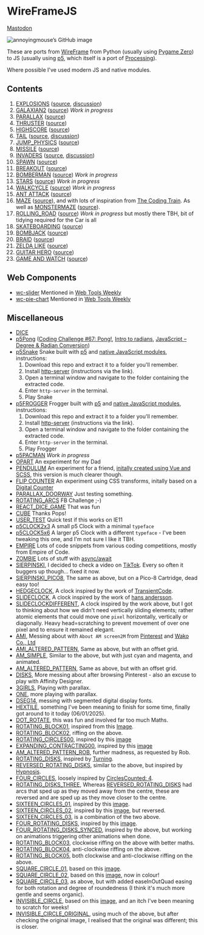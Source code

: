 # WireFrameJS

<a rel="me" href="https://social.vivaldi.net/@dominicmyers">Mastodon</a>

![annoyingmouse’s GitHub image](https://crd.so/i/annoyingmouse?dark&removeLink)

These are ports from [WireFrame](https://wireframe.raspberrypi.org/) from Python (usually using [Pygame Zero](https://pygame-zero.readthedocs.io/)) to JS (usually using [p5](https://p5js.org/), which itself is a port of [Processing](https://processing.org/)). 

Where possible I've used modern JS and native modules.

## Contents

1. [EXPLOSIONS](https://annoyingmouse.js.org/WireFrameJS/001-EXPLOSIONS/) ([source](https://github.com/Wireframe-Magazine/Wireframe-1), [discussion](http://drmsite.blogspot.com/2019/03/p5-explosions.html))
2. [GALAXIAN2](https://annoyingmouse.js.org/WireFrameJS/002-GALAXIAN2/) ([source](https://github.com/Wireframe-Magazine/Wireframe-2)) _Work in progress_  
3. [PARALLAX](https://annoyingmouse.js.org/WireFrameJS/003-PARALLAX/) ([source](https://github.com/Wireframe-Magazine/Wireframe-3))
4. [THRUSTER](https://annoyingmouse.js.org/WireFrameJS/004-THRUSTER/) ([source](https://github.com/Wireframe-Magazine/Wireframe-4))
5. [HIGHSCORE](https://annoyingmouse.js.org/WireFrameJS/005-HIGHSCORE/) ([source](https://github.com/Wireframe-Magazine/Wireframe-5))
6. [TAIL](https://annoyingmouse.js.org/WireFrameJS/006-TAIL/) ([source](https://github.com/Wireframe-Magazine/Wireframe-6), [discussion](http://drmsite.blogspot.com/2019/03/p5-tail.html))
7. [JUMP_PHYSICS](https://annoyingmouse.js.org/WireFrameJS/007-JUMP_PHYSICS/) ([source](https://github.com/Wireframe-Magazine/Wireframe-7))
8. [MISSILE](https://annoyingmouse.js.org/WireFrameJS/008-MISSILE/) ([source](https://github.com/Wireframe-Magazine/Wireframe-8))
9. [INVADERS](https://annoyingmouse.js.org/WireFrameJS/009-INVADERS/) ([source](https://github.com/Wireframe-Magazine/Wireframe-9), [discussion](http://drmsite.blogspot.com/2019/04/p5-invader.html))
10. [SPAWN](https://annoyingmouse.js.org/WireFrameJS/010-SPAWN/) ([source](https://github.com/Wireframe-Magazine/Wireframe-10))
11. [BREAKOUT](https://annoyingmouse.js.org/WireFrameJS/011-BREAKOUT/) ([source](https://github.com/Wireframe-Magazine/Wireframe-11))
12. [BOMBERMAN](https://annoyingmouse.js.org/WireFrameJS/012-BOMBERMAN/) ([source](https://github.com/Wireframe-Magazine/Wireframe-12)) _Work in progress_
13. [STARS](https://annoyingmouse.js.org/WireFrameJS/013-STARS/) ([source](https://github.com/Wireframe-Magazine/Wireframe-13)) _Work in progress_
14. [WALKCYCLE](https://annoyingmouse.js.org/WireFrameJS/014-WALKCYCLE/) ([source](https://github.com/Wireframe-Magazine/Wireframe-14)) _Work in progress_
15. [ANT ATTACK](https://annoyingmouse.js.org/WireFrameJS/015-ANT_ATTACK/) ([source](https://github.com/Wireframe-Magazine/Wireframe-15))
18. [MAZE](https://annoyingmouse.js.org/WireFrameJS/018-MAZE/) ([source](https://github.com/Wireframe-Magazine/Wireframe18/tree/master/maze-algorithms)), and with lots of inspiration from [The Coding Train](https://www.youtube.com/watch?v=HyK_Q5rrcr4). As well as [MONSTERMAZE](https://annoyingmouse.js.org/WireFrameJS/018-MONSTERMAZE/) ([source](https://github.com/Wireframe-Magazine/Wireframe18/tree/master/source-code)).
31. [ROLLING_ROAD](https://annoyingmouse.js.org/WireFrameJS/031-ROLLING_ROAD/) ([source](https://github.com/Wireframe-Magazine/Wireframe-31)) _Work in progress_ but mostly there TBH, bit of tidying required for the Car is all
58. [SKATEBOARDING](https://annoyingmouse.js.org/WireFrameJS/058-SKATEBOARDING/) ([source](https://github.com/Wireframe-Magazine/Wireframe-58/tree/main/source-code-skateboarding))
59. [BOMBJACK](https://annoyingmouse.js.org/WireFrameJS/059-BOMBJACK/) ([source](https://github.com/Wireframe-Magazine/Wireframe-59/tree/main/bombjack-source-code))
60. [BRAID](https://annoyingmouse.js.org/WireFrameJS/060-BRAID/) ([source](https://github.com/Wireframe-Magazine/Wireframe-60/tree/main/source-code-braid))
61. [ZELDA LIKE](https://annoyingmouse.js.org/WireFrameJS/061-ZELDA_LIKE/) ([source](https://github.com/Wireframe-Magazine/Wireframe-61/tree/main/zelda-like))
62. [GUITAR HERO](https://annoyingmouse.js.org/WireFrameJS/062-GUITAR_HERO/) ([source](https://github.com/Wireframe-Magazine/Wireframe-63/tree/main/source-code-game-and-watch))
63. [GAME AND WATCH](https://annoyingmouse.js.org/WireFrameJS/063-GAME_AND_WATCH/) ([source](https://github.com/Wireframe-Magazine/Wireframe-62/tree/main/guitar-hero-source-code)) 

## Web Components

- [wc-slider](https://annoyingmouse.js.org/WireFrameJS/000-MISCELLANEOUS/WC_SLIDER/) Mentioned in [Web Tools Weekly](https://mailchi.mp/webtoolsweekly/web-tools-485)
- [wc-pie-chart](https://annoyingmouse.js.org/WireFrameJS/000-MISCELLANEOUS/WC_PIE_CHART/) Mentioned in [Web Tools Weekly](https://mailchi.mp/webtoolsweekly/web-tools-487)

## Miscellaneous

- [DICE](https://annoyingmouse.js.org/WireFrameJS/000-MISCELLANEOUS/DICE/)
- [p5Pong](https://annoyingmouse.js.org/WireFrameJS/000-MISCELLANEOUS/p5PONG/) ([Coding Challenge #67: Pong!](https://www.youtube.com/watch?v=IIrC5Qcb2G4), [Intro to radians](https://www.khanacademy.org/math/algebra2/trig-functions/intro-to-radians-alg2/v/introduction-to-radians), [JavaScript – Degree & Radian Conversion](http://cwestblog.com/2012/11/12/javascript-degree-and-radian-conversion/))
- [p5Snake](https://annoyingmouse.js.org/WireFrameJS/000-MISCELLANEOUS/p5SNAKE/) Snake built with [p5](https://p5js.org/) and [native JavaScript modules](https://developer.mozilla.org/en-US/docs/Web/JavaScript/Reference/Statements/import), instructions:
  1. Download this repo and extract it to a folder you'll remember. 
  2. Install [http-server](https://github.com/indexzero/http-server) (instructions via the link).
  3. Open a terminal window and navigate to the folder containing the extracted code.
  4. Enter `http-server` in the terminal.
  5. Play Snake
- [p5FROGGER](https://annoyingmouse.js.org/WireFrameJS/000-MISCELLANEOUS/p5FROGGER/) Frogger built with [p5](https://p5js.org/) and [native JavaScript modules](https://developer.mozilla.org/en-US/docs/Web/JavaScript/Reference/Statements/import), instructions:
  1. Download this repo and extract it to a folder you'll remember. 
  2. Install [http-server](https://github.com/indexzero/http-server) (instructions via the link).
  3. Open a terminal window and navigate to the folder containing the extracted code.
  4. Enter `http-server` in the terminal.
  5. Play Frogger  
- [p5PACMAN](https://annoyingmouse.js.org/WireFrameJS/000-MISCELLANEOUS/p5PACMAN/) _Work in progress_  
- [OPART](https://annoyingmouse.js.org/WireFrameJS/000-MISCELLANEOUS/OPART/) An experiment for my Dad  
- [PENDULUM](https://annoyingmouse.js.org/WireFrameJS/000-MISCELLANEOUS/PENDULUM/) An experiment for a friend, [initally created using Vue and SCSS](https://annoyingmouse.js.org/WireFrameJS/000-MISCELLANEOUS/PENDULUM/old.html), this version is much clearer though.
- [FLIP COUNTER](https://annoyingmouse.js.org/WireFrameJS/000-MISCELLANEOUS/COUNTER/) An experiment using CSS transforms, initally based on a [Digital Counter](https://repl.it/@annoyingmouse/Digital-Counter)
- [PARALLAX_DOORWAY](https://annoyingmouse.js.org/WireFrameJS/000-MISCELLANEOUS/PARALLAX_DOORWAY/) Just testing something.
- [ROTATING_ARCS](https://annoyingmouse.js.org/WireFrameJS/000-MISCELLANEOUS/ROTATING_ARCS/) FB Challenge ;-)
- [REACT_DICE_GAME](https://annoyingmouse.js.org/WireFrameJS/000-MISCELLANEOUS/REACT_DICE_GAME/) That was fun
- [CUBE](https://annoyingmouse.js.org/WireFrameJS/000-MISCELLANEOUS/CUBE/) Thanks Pops!
- [USER_TEST](https://annoyingmouse.js.org/WireFrameJS/000-MISCELLANEOUS/USER_TEST/) Quick test if this works on IE11
- [p5CLOCK2x3](https://annoyingmouse.js.org/WireFrameJS/000-MISCELLANEOUS/p5CLOCK2x3/) A small p5 Clock with a minimal `typeface`
- [p5CLOCK5x6](https://annoyingmouse.js.org/WireFrameJS/000-MISCELLANEOUS/p5CLOCK5x6/) A larger p5 Clock with a different `typeface` - I've been tweaking this one, and I'm not sure I like it TBH.
- [EMPIRE](https://annoyingmouse.js.org/WireFrameJS/000-MISCELLANEOUS/EMPIRE/) Lots of code snippets from various coding competitions, mostly from Empire of Code.
- [ZOMBIE](https://annoyingmouse.js.org/WireFrameJS/000-MISCELLANEOUS/ZOMBIE/) Lots of stuff with [async/await](https://nodejs.dev/learn/modern-asynchronous-javascript-with-async-and-await)
- [SIERPINSKI](https://annoyingmouse.js.org/WireFrameJS/000-MISCELLANEOUS/SIERPINSKI/), I decided to check a video on [TikTok](https://vm.tiktok.com/ZMFJCm8Rh/). Every so often it buggers up though... fixed it now.
- [SIERPINSKI_PICO8](https://annoyingmouse.js.org/WireFrameJS/000-MISCELLANEOUS/SIERPINSKI_PICO8/), The same as above, but on a Pico-8 Cartridge, dead easy too!
- [HEDGECLOCK](https://annoyingmouse.js.org/WireFrameJS/000-MISCELLANEOUS/HEDGECLOCK/), A clock inspired by the work of [TransientCode](https://x.com/TransientCode).
- [SLIDECLOCK](https://annoyingmouse.js.org/WireFrameJS/000-MISCELLANEOUS/SLIDECLOCK/), A clock inspired by the work of [hans andersson](https://www.instructables.com/Time-Slider/).
- [SLIDECLOCKDIFFERENT](https://annoyingmouse.js.org/WireFrameJS/000-MISCELLANEOUS/SLIDECLOCKDIFFERENT/), A clock inspired by the work above, but I got to thinking about how we didn't need vertically sliding elements; rather atomic elements that could move one `pixel` horizontally, vertically or diagonally. Heavy head=scratching to prevent movement of over one pixel and to ensure it remained elegant.
- [AMI](https://annoyingmouse.js.org/WireFrameJS/000-MISCELLANEOUS/AMI/), Messing about with <code>About AM screen2M</code> from [Pinterest](https://pin.it/4fsVgCvm7) and [Wako Co., Ltd](https://letterpresslabo.com/2019/09/22/wacoo-column-ikitahan32/)
- [AMI_ALTERED_PATTERN](https://annoyingmouse.js.org/WireFrameJS/000-MISCELLANEOUS/AMI_ALTERED_PATTERN/), Same as above, but with an offset grid.
- [AM_SIMPLE](https://annoyingmouse.js.org/WireFrameJS/000-MISCELLANEOUS/AM_SIMPLE/), Similar to the above, but with just cyan and magenta, and animated.
- [AM_ALTERED_PATTERN](https://annoyingmouse.js.org/WireFrameJS/000-MISCELLANEOUS/AM_ALTERED_PATTERN/), Same as above, but with an offset grid.
- [DISKS](https://annoyingmouse.js.org/WireFrameJS/000-MISCELLANEOUS/DISKS/), More messing about after browsing Pinterest - also an excuse to play with Affinity Designer.
- [3GIRLS](https://annoyingmouse.js.org/WireFrameJS/000-MISCELLANEOUS/3GIRLS/), Playing with parallax.
- [ONE](https://annoyingmouse.js.org/WireFrameJS/000-MISCELLANEOUS/ONE/), more playing with parallax.
- [DSEG14](https://annoyingmouse.js.org/WireFrameJS/000-MISCELLANEOUS/BPM/), messing with segmented digital display fonts.
- [HEXTILE](https://annoyingmouse.js.org/WireFrameJS/000-MISCELLANEOUS/HEXTILE/), something I've been meaning to finish for some time, finally got around to it today (06/01/2025).
- [DOT_ROTATE](https://annoyingmouse.js.org/WireFrameJS/000-MISCELLANEOUS/DOT_ROTATE/), this was fun and involved far too much Maths.
- [ROTATING_BLOCK01](https://annoyingmouse.js.org/WireFrameJS/000-MISCELLANEOUS/ROTATING_BLOCKS01/), inspired from this [Image](https://thisisgrey.tumblr.com/post/135674213423/studioio-axiom).
- [ROTATING_BLOCK02](https://annoyingmouse.js.org/WireFrameJS/000-MISCELLANEOUS/ROTATING_BLOCKS02/), riffing on the above.
- [ROTATING_CIRCLES00](https://annoyingmouse.js.org/WireFrameJS/000-MISCELLANEOUS/ROTATING_CIRCLES00), inspired by this [image](https://uk.pinterest.com/pin/12525705206880994)
- [EXPANDING_CONTRACTING00](https://annoyingmouse.js.org/WireFrameJS/000-MISCELLANEOUS/EXPANDING_CONTRACTING00), inspired by this [image](https://dribbble.com/shots/2276518-Circles)
- [AM_ALTERED_PATTERN_ROB](https://annoyingmouse.js.org/WireFrameJS/000-MISCELLANEOUS/AM_ALTERED_PATTERN_ROB), further madness, as requested by Rob.
- [ROTATING_DISKS](https://annoyingmouse.js.org/WireFrameJS/000-MISCELLANEOUS/ROTATING_DISKS), inspired by [Turning](https://uk.pinterest.com/pin/37295503140833015/).
- [REVERSED_ROTATING_DISKS](https://annoyingmouse.js.org/WireFrameJS/000-MISCELLANEOUS/REVERSED_ROTATING_DISKS), similar to the above, but inspired by [Hypnosis](https://uk.pinterest.com/pin/11399805427356663/).
- [FOUR_CIRCLES](https://annoyingmouse.js.org/WireFrameJS/000-MISCELLANEOUS/FOUR_CIRCLES), loosely inspired by [CirclesCounted: 4](https://uk.pinterest.com/pin/186547609560240800/).
- [ROTATING_DISKS_THREE](https://annoyingmouse.js.org/WireFrameJS/000-MISCELLANEOUS/ROTATING_DISKS_THREE), Whereas [REVERSED_ROTATING_DISKS](https://annoyingmouse.js.org/WireFrameJS/000-MISCELLANEOUS/REVERSED_ROTATING_DISKS) had arcs that sped up as they moved away from the centre, these are reversed and are sped up as they move closer to the centre.
- [SIXTEEN_CIRCLES_01](https://annoyingmouse.js.org/WireFrameJS/000-MISCELLANEOUS/SIXTEEN_CIRCLES_01), inspired by this [image](https://uk.pinterest.com/pin/239605642668991959/).
- [SIXTEEN_CIRCLES_02](https://annoyingmouse.js.org/WireFrameJS/000-MISCELLANEOUS/SIXTEEN_CIRCLES_02), inspired by this [image](https://uk.pinterest.com/pin/239605642668991959/), but reversed.
- [SIXTEEN_CIRCLES_03](https://annoyingmouse.js.org/WireFrameJS/000-MISCELLANEOUS/SIXTEEN_CIRCLES_03), is a combination of the two above.
- [FOUR_ROTATING_DISKS](https://annoyingmouse.js.org/WireFrameJS/000-MISCELLANEOUS/FOUR_ROTATING_DISKS), inspired by this [image](https://uk.pinterest.com/pin/88172105196152019/).
- [FOUR_ROTATING_DISKS_SYNCED](https://annoyingmouse.js.org/WireFrameJS/000-MISCELLANEOUS/FOUR_ROTATING_DISKS_SYNCED), inspired by the above, but working on animations triggering other animations when done.
- [ROTATING_BLOCK03](https://annoyingmouse.js.org/WireFrameJS/000-MISCELLANEOUS/ROTATING_BLOCKS03/), clockwise riffing on the above with better maths.
- [ROTATING_BLOCK04](https://annoyingmouse.js.org/WireFrameJS/000-MISCELLANEOUS/ROTATING_BLOCKS04/), anti-clockwise riffing on the above.
- [ROTATING_BLOCK05](https://annoyingmouse.js.org/WireFrameJS/000-MISCELLANEOUS/ROTATING_BLOCKS05/), both clockwise and anti-clockwise riffing on the above.
- [SQUARE_CIRCLE_01](https://annoyingmouse.js.org/WireFrameJS/000-MISCELLANEOUS/SQUARE_CIRCLE_01/), based on this [image](https://uk.pinterest.com/pin/494199759131002591/).
- [SQUARE_CIRCLE_02](https://annoyingmouse.js.org/WireFrameJS/000-MISCELLANEOUS/SQUARE_CIRCLE_02/), based on this [image](https://uk.pinterest.com/pin/494199759131002591/), now in colour!
- [SQUARE_CIRCLE_03](https://annoyingmouse.js.org/WireFrameJS/000-MISCELLANEOUS/SQUARE_CIRCLE_03/), as above, but with added easeInOutQuad easing for both rotation and degree of roundedness (I think it's much more gentle and seems organic).
- [INVISIBLE_CIRCLE](https://annoyingmouse.js.org/WireFrameJS/000-MISCELLANEOUS/INVISIBLE_CIRCLE/), based on this [image](https://uk.pinterest.com/pin/386746686725835781/), and an itch I've been meaning to scratch for weeks!
- [INVISIBLE_CIRCLE_ORIGINAL](https://annoyingmouse.js.org/WireFrameJS/000-MISCELLANEOUS/INVISIBLE_CIRCLE_ORIGINAL/), using much of the above, but after checking the original image, I realised that the original was different; this is closer.